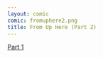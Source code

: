 ```yaml
---
layout: comic
comic: fromuphere2.png
title: From Up Here (Part 2)
---
```


[Part 1](http://lolnein.com/2013/05/28/fromuphere/)
